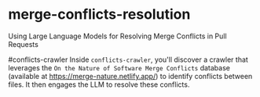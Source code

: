 # merge-conflicts-resolution
Using Large Language Models for Resolving Merge Conflicts in Pull Requests

#conflicts-crawler
Inside `conflicts-crawler`, you'll discover a crawler that leverages the `On the Nature of Software Merge Conflicts` database (available at https://merge-nature.netlify.app/) to identify conflicts between files. It then engages the LLM to resolve these conflicts.

